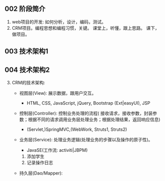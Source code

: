 ## 002 阶段简介

1. web项目的开发: 如何分析，设计，编码，测试。
2. CRM项目。编程思想和编程习惯，关键。
   课堂上，听懂，跟上思路。
   课下，做项目。

## 003 技术架构1

## 004 技术架构2

3. CRM的技术架构:
    - 视图层(View): 展示数据，跟用户交互。
        - HTML, CSS, JavaScript, jQuery, Bootstrap (Ext|easyUI), JSP
    - 控制层(Controller): 控制业务处理的流程(
      接收请求，接收参数，封装参数；根据不同的请求调用业务层处理业务；根据处理结果，返回响应信息)
        - (Servlet,)SpringMVC,(WebWork, Struts1, Struts2)
    - 业务层(Service): 处理业务逻辑(处理业务的步骤以及操作的原子性)。
        - JavaSE(工作流: activiti|JBPM)

        1. 添加学生
        2. 记录操作日志
    - 持久层(Dao/Mapper):
